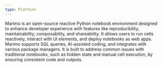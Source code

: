 ```yaml
---
type: Platform
---
```


Marimo is an open-source reactive Python notebook environment designed to enhance developer experience with features like reproducibility, maintainability, composability, and shareability. It allows users to run cells reactively, interact with UI elements, and deploy notebooks as web apps. Marimo supports SQL queries, AI-assisted coding, and integrates with various package managers. It is built to address common issues with traditional notebooks, such as hidden state and manual cell execution, by ensuring consistent code and outputs.